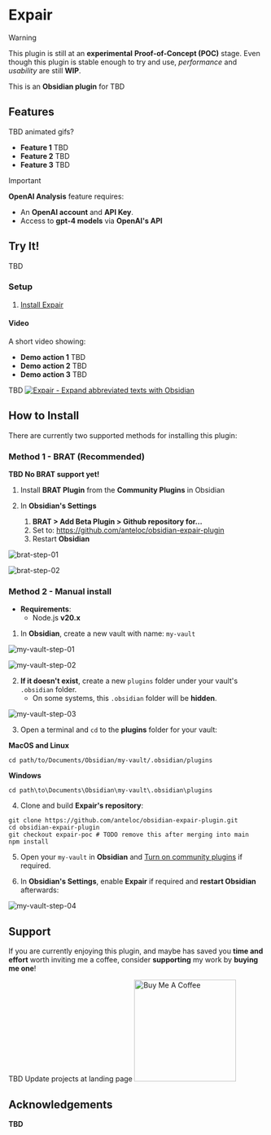 # Expair

> [!WARNING]
> This plugin is still at an **experimental** **Proof-of-Concept (POC)** stage.
> Even though this plugin is stable enough to try and use, _performance_ 
> and _usability_ are still **WIP**.

This is an **Obsidian plugin** for TBD

## Features

TBD animated gifs?

- **Feature 1** TBD
- **Feature 2** TBD
- **Feature 3** TBD
		
> [!IMPORTANT]
> **OpenAI Analysis** feature requires:
> - An **OpenAI account** and **API Key**.
> -  Access to **gpt-4 models** via **OpenAI's API**

## Try It!

TBD

### Setup

1. [Install Expair](#How%20to%20Install)

#### Video

A short video showing:

- **Demo action 1** TBD
- **Demo action 2** TBD
- **Demo action 3** TBD

TBD [![Expair - Expand abbreviated texts with Obsidian](docs/assets/images/demo-video-preview.png)](https://www.youtube.com/watch?v=changeme "Expair Demo Video")


## How to Install

There are currently two supported methods for installing this plugin:

### Method 1 - BRAT (Recommended)

**TBD No BRAT support yet!**

1. Install **BRAT Plugin** from the **Community Plugins** in Obsidian

2. In **Obsidian's Settings**
	1. **BRAT > Add Beta Plugin > Github repository for...** 
	2. Set to: https://github.com/anteloc/obsidian-expair-plugin
	3. Restart **Obsidian**

![brat-step-01](docs/assets/images/brat-step-01.png)

![brat-step-02](docs/assets/images/brat-step-02.png)


### Method 2 - Manual install 

- **Requirements**: 
	- Node.js **v20.x**

1. In **Obsidian**, create a new vault with name: `my-vault` 

![my-vault-step-01](docs/assets/images/my-vault-step-01.png)

![my-vault-step-02](docs/assets/images/my-vault-step-02.png)

2. **If it doesn't exist**, create a new `plugins` folder under your vault's `.obsidian` folder. 
	- On some systems, this `.obsidian` folder will be **hidden**.

![my-vault-step-03](docs/assets/images/my-vault-step-03.png)

3. Open a terminal and `cd` to the **plugins** folder for your vault:

**MacOS and Linux**
```shell
cd path/to/Documents/Obsidian/my-vault/.obsidian/plugins
```

**Windows**
```shell
cd path\to\Documents\Obsidian\my-vault\.obsidian\plugins
```

4. Clone and build **Expair's repository**:
```shell
git clone https://github.com/anteloc/obsidian-expair-plugin.git
cd obsidian-expair-plugin
git checkout expair-poc # TODO remove this after merging into main
npm install
```

5. Open your `my-vault` in **Obsidian** and [Turn on community plugins](https://help.obsidian.md/Extending+Obsidian/Community+plugins#Browse+community+plugins) if required.

6. In **Obsidian's Settings**, enable **Expair** if required and **restart Obsidian** afterwards:

![my-vault-step-04](docs/assets/images/my-vault-step-04.png)


## Support

If you are currently enjoying this plugin, and maybe has saved you **time and effort** worth inviting me a coffee, consider **supporting** my work by **buying me one**!

TBD Update projects at landing page
[<img src="https://cdn.buymeacoffee.com/buttons/v2/default-yellow.png" alt="Buy Me A Coffee" width="200">](https://www.buymeacoffee.com/anteloc)

## Acknowledgements
**TBD**